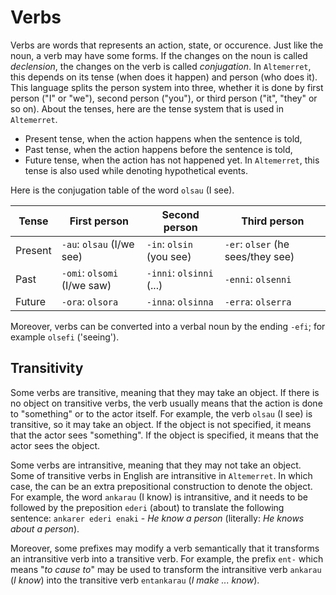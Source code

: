 # Verbs

Verbs are words that represents an action, state, or occurence. Just like the noun, a verb may have some forms. If the changes on the noun is called _declension_, the changes on the verb is called _conjugation_. In `Altemerret`, this depends on its tense (when does it happen) and person (who does it). This language splits the person system into three, whether it is done by first person ("I" or "we"), second person ("you"), or third person ("it", "they" or so on). About the tenses, here are the tense system that is used in `Altemerret`.

- Present tense, when the action happens when the sentence is told,
- Past tense, when the action happens before the sentence is told,
- Future tense, when the action has not happened yet. In `Altemerret`, this tense is also used while denoting hypothetical events.

Here is the conjugation table of the word `olsau` (I see).

| Tense   | First person                | Second person            | Third person                      |
| ------- | --------------------------- | ------------------------ | --------------------------------- |
| Present | `-au`: `olsau` (I/we see)   | `-in`: `olsin` (you see) | `-er`: `olser` (he sees/they see) |
| Past    | `-omi`: `olsomi` (I/we saw) | `-inni`: `olsinni` (...) | `-enni`: `olsenni`                |
| Future  | `-ora`: `olsora`            | `-inna`: `olsinna`       | `-erra`: `olserra`                |

Moreover, verbs can be converted into a verbal noun by the ending `-efi`; for example `olsefi` ('seeing').

## Transitivity

Some verbs are transitive, meaning that they may take an object. If there is no object on transitive verbs, the verb usually means that the action is done to "something" or to the actor itself. For example, the verb `olsau` (I see) is transitive, so it may take an object. If the object is not specified, it means that the actor sees "something". If the object is specified, it means that the actor sees the object.

Some verbs are intransitive, meaning that they may not take an object. Some of transitive verbs in English are intransitive in `Altemerret`. In which case, the can be an extra prepositional construction to denote the object. For example, the word `ankarau` (I know) is intransitive, and it needs to be followed by the preposition `ederi` (about) to translate the following sentence: `ankarer ederi enaki` - _He know a person_ (literally: _He knows about a person_).

Moreover, some prefixes may modify a verb semantically that it transforms an intransitive verb into a transitive verb. For example, the prefix `ent-` which means "_to cause to_" may be used to transform the intransitive verb `ankarau` (_I know_) into the transitive verb `entankarau` (_I make ... know_).